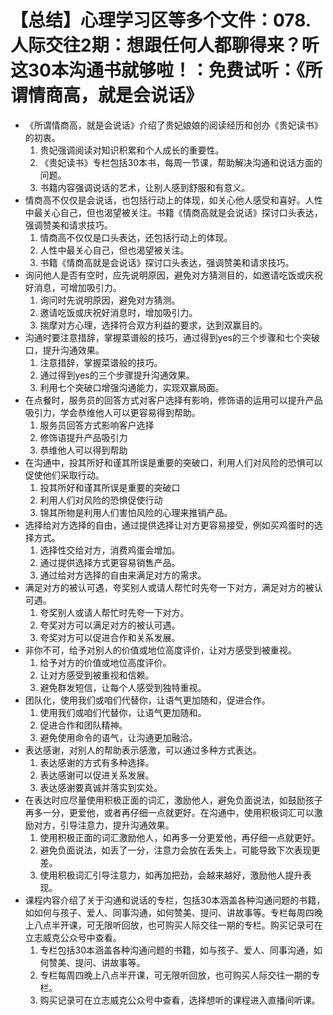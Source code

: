 # 【总结】心理学习区等多个文件：078.人际交往2期：想跟任何人都聊得来？听这30本沟通书就够啦！：免费试听：《所谓情商高，就是会说话》

-   《所谓情商高，就是会说话》介绍了贵妃娘娘的阅读经历和创办《贵妃读书》的初衷。
    1.  贵妃强调阅读对知识积累和个人成长的重要性。
    2.  《贵妃读书》专栏包括30本书，每周一节课，帮助解决沟通和说话方面的问题。
    3.  书籍内容强调说话的艺术，让别人感到舒服和有意义。
-   情商高不仅仅是会说话，也包括行动上的体现，如关心他人感受和喜好。人性中最关心自己，但也渴望被关注。书籍《情商高就是会说话》探讨口头表达，强调赞美和请求技巧。
    1.  情商高不仅仅是口头表达，还包括行动上的体现。
    2.  人性中最关心自己，但也渴望被关注。
    3.  书籍《情商高就是会说话》探讨口头表达，强调赞美和请求技巧。
-   询问他人是否有空时，应先说明原因，避免对方猜测目的，如邀请吃饭或庆祝好消息，可增加吸引力。
    1.  询问时先说明原因，避免对方猜测。
    2.  邀请吃饭或庆祝好消息时，增加吸引力。
    3.  揣摩对方心理，选择符合双方利益的要求，达到双赢目的。
-   沟通时要注意措辞，掌握菜谱般的技巧，通过得到yes的三个步骤和七个突破口，提升沟通效果。
    1.  注意措辞，掌握菜谱般的技巧。
    2.  通过得到yes的三个步骤提升沟通效果。
    3.  利用七个突破口增强沟通能力，实现双赢局面。
-   在点餐时，服务员的回答方式对客户选择有影响，修饰语的运用可以提升产品吸引力，学会恭维他人可以更容易得到帮助。
    1.  服务员回答方式影响客户选择
    2.  修饰语提升产品吸引力
    3.  恭维他人可以得到帮助
-   在沟通中，投其所好和谨其所误是重要的突破口，利用人们对风险的恐惧可以促使他们采取行动。
    1.  投其所好和谨其所误是重要的突破口
    2.  利用人们对风险的恐惧促使行动
    3.  锦其所物是利用人们害怕风险的心理来推销产品。
-   选择给对方选择的自由，通过提供选择让对方更容易接受，例如买鸡蛋时的选择方式。
    1.  选择性交给对方，消费鸡蛋会增加。
    2.  通过提供选择方式更容易销售产品。
    3.  通过给对方选择的自由来满足对方的需求。
-   满足对方的被认可遇，夸奖别人或请人帮忙时先夸一下对方，满足对方的被认可遇。
    1.  夸奖别人或请人帮忙时先夸一下对方。
    2.  夸奖对方可以满足对方的被认可遇。
    3.  夸奖对方可以促进合作和关系发展。
-   非你不可，给予对别人的价值或地位高度评价，让对方感受到被重视。
    1.  给予对方的价值或地位高度评价。
    2.  让对方感受到被重视和信赖。
    3.  避免群发短信，让每个人感受到独特重视。
-   团队化，使用我们或咱们代替你，让语气更加随和，促进合作。
    1.  使用我们或咱们代替你，让语气更加随和。
    2.  促进合作和团队精神。
    3.  避免使用命令的语气，让沟通更加融洽。
-   表达感谢，对别人的帮助表示感激，可以通过多种方式表达。
    1.  表达感谢的方式有多种选择。
    2.  表达感谢可以促进关系发展。
    3.  表达感谢要真诚并落实到实处。
-   在表达时应尽量使用积极正面的词汇，激励他人，避免负面说法，如鼓励孩子再多一分，更爱他，或者再仔细一点就更好。在沟通中，使用积极词汇可以激励对方，引导注意力，提升沟通效果。
    1.  使用积极正面的词汇激励他人，如再多一分更爱他，再仔细一点就更好。
    2.  避免负面说法，如丢了一分，注意力会放在丢失上，可能导致下次表现更差。
    3.  使用积极词汇引导注意力，如再加把劲，会越来越好，激励他人提升表现。
-   课程内容介绍了关于沟通和说话的专栏，包括30本涵盖各种沟通问题的书籍，如如何与孩子、爱人、同事沟通，如何赞美、提问、讲故事等。专栏每周四晚上八点半开课，可无限听回放，也可购买人际交往一期的专栏。购买记录可在立志威克公众号中查看。
    1.  专栏包括30本涵盖各种沟通问题的书籍，如与孩子、爱人、同事沟通，如何赞美、提问、讲故事等。
    2.  专栏每周四晚上八点半开课，可无限听回放，也可购买人际交往一期的专栏。
    3.  购买记录可在立志威克公众号中查看，选择想听的课程进入直播间听课。